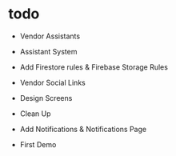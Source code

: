 # todo

- Vendor Assistants
- Assistant System
- Add Firestore rules & Firebase Storage Rules
- Vendor Social Links
- Design Screens
- Clean Up

- Add Notifications & Notifications Page
- First Demo
